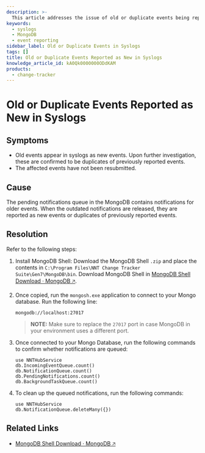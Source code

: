 ```yaml
---
description: >-
  This article addresses the issue of old or duplicate events being reported as new in syslogs, detailing the symptoms, causes, and resolution steps.
keywords:
  - syslogs
  - MongoDB
  - event reporting
sidebar_label: Old or Duplicate Events in Syslogs
tags: []
title: Old or Duplicate Events Reported as New in Syslogs
knowledge_article_id: kA0Qk0000000ODdKAM
products:
  - change-tracker
---
```


# Old or Duplicate Events Reported as New in Syslogs

## Symptoms

- Old events appear in syslogs as new events. Upon further investigation, these are confirmed to be duplicates of previously reported events.
- The affected events have not been resubmitted.

## Cause

The pending notifications queue in the MongoDB contains notifications for older events. When the outdated notifications are released, they are reported as new events or duplicates of previously reported events.

## Resolution

Refer to the following steps:

1. Install MongoDB Shell: Download the MongoDB Shell `.zip` and place the contents in `C:\Program Files\NNT Change Tracker Suite\Gen7\MongoDB\bin`. Download MongoDB Shell in [MongoDB Shell Download · MongoDB 🡥](https://www.mongodb.com/try/download/shell).
2. Once copied, run the `mongosh.exe` application to connect to your Mongo database. Run the following line:

   ```plaintext
   mongodb://localhost:27017
   ```

   > **NOTE:** Make sure to replace the `27017` port in case MongoDB in your environment uses a different port.
3. Once connected to your Mongo Database, run the following commands to confirm whether notifications are queued:

   ```plaintext
   use NNTHubService
   db.IncomingEventQueue.count()
   db.NotificationQueue.count()
   db.PendingNotifications.count()
   db.BackgroundTaskQueue.count()
   ```
4. To clean up the queued notifications, run the following commands:

   ```plaintext
   use NNTHubService
   db.NotificationQueue.deleteMany({})
   ```

## Related Links

- [MongoDB Shell Download · MongoDB 🡥](https://www.mongodb.com/try/download/shell)